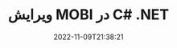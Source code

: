 ---
############################# Static ############################
layout: "auto-gen-editor"
date: 2022-11-09T21:38:21
draft: false
otherformats: doc docx docm dotx xls xlsx xlsm ppt pptx pptm epub html mhtml txt xml csv pdf xps msg eml

############################# Head ############################
head_title: "MOBI ویرایشگر — ویرایش MOBI در C# .NET"
head_description: "چگونه با استفاده از چند خط کد، MOBI را در C# .NET ویرایش کنیم؟ از API های پردازش اسناد GroupDocs برای ویرایش، به روز رسانی و ذخیره بیش از 30 فرمت فایل استفاده کنید."

############################# Header ############################
title: "ویرایش MOBI در C# .NET"
description: "ویرایش مؤثر و قوی MOBI با استفاده از GroupDocs.Editor سمت سرور برای APIهای C# .NET، بدون استفاده از هیچ نرم افزاری مانند Microsoft یا Open Office."
bg_image: "https://cms.admin.containerize.com/templates/aspose/App_Themes/V3/images/bg/header1.png"
bg_overlay: false
button:
    enable: true
    icon: "fas fa-arrow-down"
    label: "دانلود نسخه آزمایشی رایگان"
    link: "https://downloads.groupdocs.com/editor/net"

############################# SubMenu ############################
submenu:
    enable: true

    left:
        img_alt: "GroupDocs.Editor for .NET"
        image: "https://cms.admin.containerize.com/templates/groupdocs/images/product-logos/90x90-noborder/groupdocs-editor-net.png"
        product: "GroupDocs.Editor"
        platform: ".NET"

    middle:
        button:

            # button loop
            - link: "https://apireference.groupdocs.com/editor/net"
              text: "مرجع API"

            # button loop
            - link: "https://github.com/groupdocs-editor"
              text: "نمونه های کد"

            # button loop
            - link: "https://products.groupdocs.app/editor/family"
              text: "دموهای زنده"

            # button loop
            - link: "https://purchase.groupdocs.com/pricing/editor/net"
              text: "قیمت گذاری"

    right:
        link_download: "https://downloads.groupdocs.com/editor"
        link_learn: "https://docs.groupdocs.com/editor/net"
        link_buy: "https://purchase.groupdocs.com"

############################# About ############################
about:
    enable: true
    title: "درباره GroupDocs.Editor for .NET API"
    content: |
        [GroupDocs.Editor for .NET](/fa/editor/net/) API انتخاب مناسبی برای ویرایش اسناد و ارائه‌های Microsoft Word، Excel، PowerPoint، Open Office است. GroupDocs.Editor یک API مستقل است که برای سیستم‌های سمت سرور و سیستم‌های بک‌اند که در آن به کارایی بالا نیاز است، مناسب است. به هیچ نرم افزاری مانند Microsoft یا Open Office بستگی ندارد.

############################# Steps ############################
steps:
    enable: true
    title_left: "مراحل ویرایش MOBI در C#"
    content_left: |
        [GroupDocs.Editor for .NET](/fa/editor/net/) روشی آسان و ساده را برای توسعه دهندگان فراهم می‌کند تا فایل‌های MOBI را با استفاده از چند خط کد ویرایش کنند.
        * یک نمونه از کلاس «ویرایشگر» با مسیر فایل اجباری یا جریان بایت ایجاد کنید و فایل MOBI را بارگیری کنید.
        * نمونه کلاس «EbookEditOptions» را برای قالب فایل MOBI ایجاد و تنظیم کنید
        * روش «Editor.Edit()» را فراخوانی کنید و سند MOBI را در قالب HTML دریافت کنید که به راحتی با هر ویرایشگر WYSIWYG قابل ویرایش است.
        * روش «Editor.Save()» را فراخوانی کنید و فایل ویرایش شده MOBI را با استفاده از کلاس «EpubSaveOptions» یا «Azw3SaveOptions» برای ذخیره به ترتیب در قالب‌های ePub یا AZW3 ذخیره کنید.

        
    title_right: "سیستم مورد نیاز"
    content_right: |
        یک ویرایش اولیه سند با APIهای GroupDocs.Editor for .NET را می توان با اجرای چند مرحله آسان انجام داد. API های ما در تمام سیستم عامل ها و سیستم عامل های اصلی پشتیبانی می شوند. قبل از اجرای کد زیر، لطفاً مطمئن شوید که پیش نیازهای زیر را روی سیستم خود نصب کرده اید.

        * سیستم عامل: مایکروسافت ویندوز، لینوکس، MacOS
        * محیط های توسعه: Microsoft Visual Studio, Xamarin, MonoDevelop
        * چارچوب ها: .NET Framework, .NET Standard, .NET Core, Mono
        * دریافت آخرین نسخه GroupDocs.Editor for .NET دانلود شده از [NuGet](https://www.nuget.org/packages/groupdocs.editor)
        
    code: |        
        ```csharp
        // Load the MOBI file into Editor
        Editor editor = new Editor("source.mobi");

        // Create and adjust the edit options, common for all e-book formats, including MOBI
        EbookEditOptions editOptions = new EbookEditOptions();
        
        // Open input MOBI document for edit — obtain an intermediate document, that can be edited
        EditableDocument beforeEdit = editor.Edit(editOptions);

        // Grab MOBI document content and associated resources from editable document
        string content = beforeEdit.GetEmbeddedHtml();

        // Send the content to WYSIWYG-editor, edit it there, and send edited content back to the server-side
        // This step simulates a such operation
        string updatedContent = content.Replace("Adventure", "Edited Adventure");

        // Grab edited content and resources from WYSIWYG-editor and create a new EditableDocument instance from it
        EditableDocument afterEdit = EditableDocument.FromMarkup(updatedContent, null);

        // Create and adjust the save options, separate for every e-book format
        EpubSaveOptions epubSaveOptions = new EpubSaveOptions();//for ePub
        Azw3SaveOptions azw3SaveOptions = new Azw3SaveOptions();//for AZW3

        // Save edited MOBI document to the ePub format
        editor.Save(afterEdit, outputPath, epubSaveOptions);

        // Save edited MOBI document to the AZW3 format
        editor.Save(afterEdit, outputPath, azw3SaveOptions);
        ```
        
############################# Demos ############################
demos:
    enable: true
    title: "MOBI ویرایشگر نسخه‌های نمایشی زنده"
    content: |
        MOBI را همین الان با بازدید از وب سایت [GroupDocs.Editor Live Demos](https://products.groupdocs.app/editor/family) ویرایش کنید.
        نسخه ی نمایشی زنده دارای مزایای زیر است
        
############################# More Formats ############################
more_formats:
    enable: true
    title: "سایر ویرایشگرهای پشتیبانی شده"
    content: |
        همچنین می توانید سایر فرمت های فایل را ویرایش کنید. لطفا لیست کامل زیر را ببینید.


############################# Back to top ###############################
back_to_top:
    enable: true
---